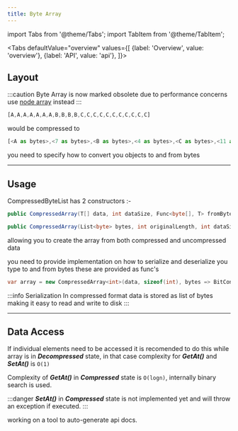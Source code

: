 ```yaml
---
title: Byte Array
---
```


import Tabs from '@theme/Tabs';
import TabItem from '@theme/TabItem';

<Tabs
  defaultValue="overview"
  values={[
    {label: 'Overview', value: 'overview'},
    {label: 'API', value: 'api'},
  ]}>
<TabItem value="overview">

## Layout

:::caution
Byte Array is now marked obsolete due to performance concerns use [node array](node_array) instead
:::

```javascript title="Uncompressed Array"
[A,A,A,A,A,A,A,B,B,B,B,C,C,C,C,C,C,C,C,C,C,C]
```

would be compressed to

```javascript title="CompressedByteList"
[<A as bytes>,<7 as bytes>,<B as bytes>,<4 as bytes>,<C as bytes>,<11 as bytes>]
```

you need to specify how to convert you objects to and from bytes

---

## Usage

CompressedByteList has 2 constructors :-

```csharp
public CompressedArray(T[] data, int dataSize, Func<byte[], T> fromBytes, Func<T, byte[]> getBytes) { }

public CompressedArray(List<byte> bytes, int originalLength, int dataSize, Func<byte[], T> fromBytes, Func<T, byte[]> getBytes) { }
```
allowing you to create the array from both compressed and uncompressed data


you need to provide implementation on how to serialize and deserialize you type to and from bytes
these are provided as func's

```csharp title="Compressed Array of int's"
var array = new CompressedArray<int>(data, sizeof(int), bytes => BitConverter.ToInt32(bytes, 0), BitConverter.GetBytes);
```

:::info Serialization
In compressed format data is stored as list of bytes making it easy to read and write to disk
:::

---

## Data Access

If individual elements need to be accessed it is recomended to do this while array is in ***Decompressed*** state, in that case complexity for ***GetAt()*** and ***SetAt()*** is `O(1)`

Complexity of ***GetAt()*** in ***Compressed*** state is `O(logn)`, internally binary search is used.

:::danger
***SetAt()*** in ***Compressed*** state is not implemented yet and will throw an exception if executed.
:::

</TabItem>
<TabItem value="api">
working on a tool to auto-generate api docs.
</TabItem>
</Tabs>